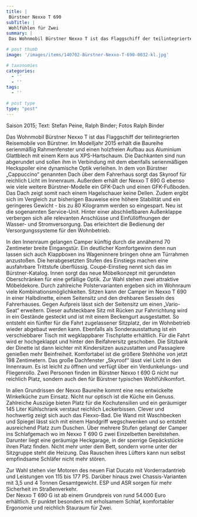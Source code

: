 ```yaml
---
title: |
 Bürstner Nexxo T 690
subTitle: |
 Wohlfühlen für Zwei
summary: |
 Das Wohnmobil Bürstner Nexxo T ist das Flaggschiff der teilintegrierten Reisemobile von Bürstner. Im Modelljahr 2015 erhält die Baureihe serienmäßig Rahmenfenster und einen holzfreien Aufbau mit einem Kern aus XPS-Schaum. CaravaningReisen.de machte eine Probefahrt mit dem Bürstner Nexxo T 690.

# post thumb
image: '/images/items/140702-Bürstner-Nexxo-T-690-0032-kl.jpg'

# taxonomies
categories: 
  - ''
  - ''
tags:
  - ''

# post type
type: "post"
---
```


Saison 2015; Text: Stefan Peine, Ralph Binder; Fotos Ralph Binder

Das Wohnmobil Bürstner Nexxo T ist das Flaggschiff der teilintegrierten Reisemobile von Bürstner. Im Modelljahr 2015 erhält die Baureihe serienmäßig Rahmenfenster und einen holzfreien Aufbau aus Aluminium Glattblech mit einem Kern aus XPS-Hartschaum. Die Dachkanten sind nun abgerundet und sollen ihm in Verbindung mit dem ebenfalls serienmäßigen Heckspoiler eine dynamische Optik verleihen. In dem von Bürstner „Cappuccino“ genannten Dach über dem Fahrerhaus sorgt das Skyroof für reichlich Licht im Innenraum. Außerdem erhält der Nexxo T 690 G ebenso wie viele weitere Bürstner-Modelle ein GFK-Dach und einen GFK-Fußboden. Das Dach zeigt somit nach einem Hagelschauer keine Dellen. Zudem ergibt sich im Vergleich zur bisherigen Bauweise eine höhere Stabilität und ein geringeres Gewicht - bis zu 80 Kilogramm werden so eingespart. Neu ist die sogenannten Service-Unit. Hinter einer abschließbaren Außenklappe verbergen sich alle relevanten Anschlüsse und Einfüllöffnungen der Wasser- und Stromversorgung. Das erleichtert die Bedienung der Versorgungssysteme für den Wohnbetrieb.

In den Innenraum gelangen Camper künftig durch die annähernd 70 Zentimeter breite Eingangstür. Ein deutlicher Komfortgewinn denn nun lassen sich auch Klappboxen ins Wageninnere bringen ohne am Türrahmen anzustoßen. Die herabgesetzten Stufen des Einstiegs machen eine ausfahrbare Trittstufe überflüssig. Coupé-Einstieg nennt sich das im Bürstner-Katalog. Innen sorgt das neue Möbelkonzept mit gerundeten Oberschränken für eine gefällige Optik. Zur Wahl stehen zwei attraktive Möbeldekore. Durch zahlreiche Polstervarianten ergeben sich im Wohnraum viele Kombinationsmöglichkeiten. Sitzen kann der Camper im Nexxo T 690 in einer Halbdinette, einem Seitensitz und den drehbaren Sesseln des Fahrerhauses. Gegen Aufpreis lässt sich der Seitensitz um einen „Vario-Seat“ erweitern. Dieser aufsteckbare Sitz mit Rücken zur Fahrrichtung wird in ein Gestände gesteckt und ist mit einem Beckengurt ausgestattet. So entsteht ein fünfter für die Fahrt zugelassener Sitzplatz, der im Wohnbetrieb wieder abgebaut werden kann. Ebenfalls als Sonderausstattung ist ein verschiebbarer Tisch mit wegklappbarer Tischplatte erhältlich. Für die Fahrt wird er hochgeklappt und hinter den Beifahrersitz geschoben. Die Sitzbank der Dinette ist dann leichter mit Kindersitzen auszustatten und Passagiere genießen mehr Beinfreiheit. Komfortabel ist die größere Stehhöhe von jetzt 198 Zentimetern. Das große Dachfenster „Skyroof“ lässt viel Licht in den Innenraum. Es ist leicht zu öffnen und verfügt über ein Verdunkelungs- und Fliegenrollo. Zwei Personen finden im Bürstner Nexxo t 690 G nicht nur reichlich Platz, sondern auch den für Bürstner typischen Wohlfühlkomfort.

In allen Grundrissen der Nexxo Baureihe kommt eine neu entwickelte Winkelküche zum Einsatz. Nicht nur optisch ist die Küche ein Genuss. Zahlreiche Auszüge bieten Platz für die Kochutensilien und ein geräumiger 145 Liter Kühlschrank verstaut reichlich Leckerbissen. Clever und hochwertig zeigt sich auch das Flexxo-Bad. Die Wand mit Waschbecken und Spiegel lässt sich mit einem Handgriff wegschwenken und so entsteht ausreichend Platz zum Duschen. Über mehrere Stufen gelangt der Camper ins Schlafgemach wo im Nexxo T 690 G zwei Einzelbetten bereitstehen. Darunter liegt eine geräumige Heckgarage, in der sperrige Gepäckstücke ihren Platz finden. Nicht mehr unter dem Bett, sondern vorne unter der Sitzgruppe steht die Heizung. Das Rauschen ihres Lüfters kann nun selbst empfindsame Schläfer nicht mehr stören.

Zur Wahl stehen vier Motoren des neuen Fiat Ducato mit Vorderradantrieb und Leistungen von 115 bis 177 PS. Darüber hinaus zwei Chassis-Varianten mit 3,5 und 4 Tonnen Gesamtgewicht. ESP und ASR sorgen für mehr Sicherheit im Straßenverkehr.  
Der Nexxo T 690 G ist ab einem Grundpreis von rund 54.000 Euro erhältlich. Er punktet besonders mit erholsamem Schlaf, komfortabler Ergonomie und reichlich Stauraum für Zwei.  
 